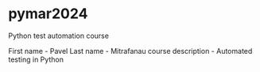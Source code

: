 # pymar2024
Python test automation course

First name - Pavel
Last name - Mitrafanau
course description - Automated testing in Python
